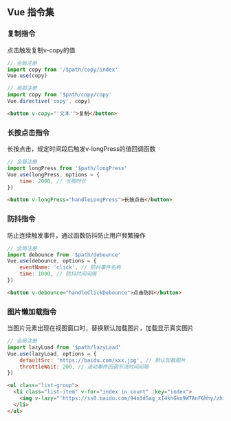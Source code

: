 ## Vue  指令集

### 复制指令

点击触发复制v-copy的值

```js
// 全局注册
import copy from '/$path/copy/index'
Vue.use(copy)

// 局部注册
import copy from '$path/copy/copy'
Vue.directive('copy', copy)
```

```html
<button v-copy="'文本'">复制</button>
```

### 长按点击指令

长按点击，规定时间段后触发v-longPress的值回调函数

```js
// 全局注册
import longPress from '$path/longPress'
Vue.use(longPress, options = {
	time: 2000, // 长按时长
})
```

```html
<button v-longPress="handleLongPress">长按点击</button>
```

### 防抖指令

防止连续触发事件，通过函数防抖防止用户频繁操作

```js
// 全局注册
import debounce from '$path/debounce'
Vue.use(debounce, options = {
	eventName: 'click', // 防抖事件名称
	time: 1000, // 防抖时间间隔
})
```

```html
<button v-debounce="handleClickDebounce">点击防抖</button>
```

### 图片懒加载指令

当图片元素出现在视图窗口时，替换默认加载图片，加载显示真实图片

```js
// 全局注册
import lazyLoad from '$path/lazyLoad'
Vue.use(lazyLoad, options = {
	defaultSrc: 'https://baidu.com/xxx.jpg', // 默认加载图片
	throttleWait: 200, // 滚动事件回调节流时间间隔
})
```

```html
<ul class="list-group">
  <li class="list-item" v-for="index in count" :key="index">
    <img v-lazy="'https://ss0.baidu.com/94o3dSag_xI4khGko9WTAnF6hhy/zhidao/pic/item/9345d688d43f8794ccf915a4d21b0ef41bd53a31.jpg'" alt="">
  </li>
</ul>
```

